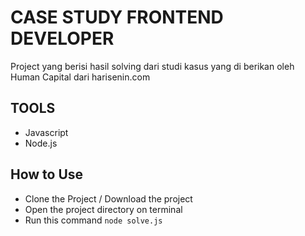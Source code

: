 # CASE STUDY FRONTEND DEVELOPER
Project yang berisi hasil solving dari studi kasus yang di berikan oleh Human Capital dari harisenin.com
## TOOLS
- Javascript
- Node.js
## How to Use
- Clone the Project / Download the project
- Open the project directory on terminal
- Run this command ```node solve.js```

<!----MUST HAVE Node.js INSTALLED ON YOUR DEVICE-->
